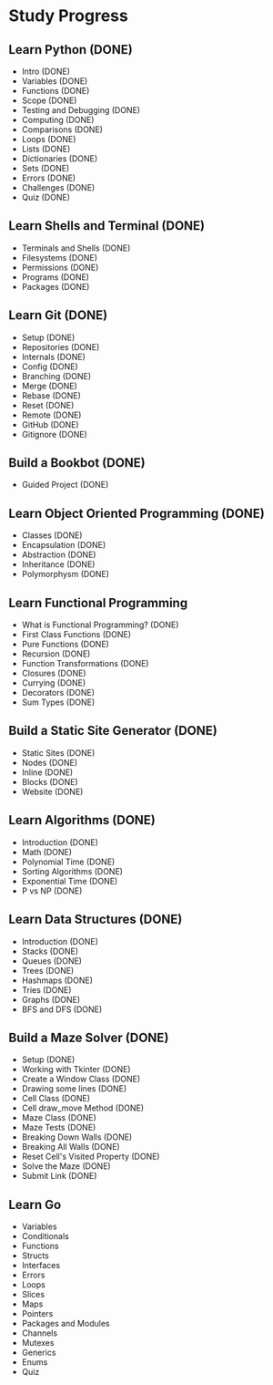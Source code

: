 # Study Progress

## Learn Python (DONE)

- Intro (DONE)
- Variables (DONE)
- Functions (DONE)
- Scope (DONE)
- Testing and Debugging (DONE)
- Computing (DONE)
- Comparisons (DONE)
- Loops (DONE)
- Lists (DONE)
- Dictionaries (DONE)
- Sets (DONE)
- Errors (DONE)
- Challenges (DONE)
- Quiz (DONE)

## Learn Shells and Terminal (DONE)

- Terminals and Shells (DONE)
- Filesystems (DONE)
- Permissions (DONE)
- Programs (DONE)
- Packages (DONE)

## Learn Git (DONE)

- Setup (DONE)
- Repositories (DONE)
- Internals (DONE)
- Config (DONE)
- Branching (DONE)
- Merge (DONE)
- Rebase (DONE)
- Reset (DONE)
- Remote (DONE)
- GitHub (DONE)
- Gitignore (DONE)

## Build a Bookbot (DONE)

- Guided Project (DONE)

## Learn Object Oriented Programming (DONE)

- Classes (DONE)
- Encapsulation (DONE)
- Abstraction (DONE)
- Inheritance (DONE)
- Polymorphysm (DONE)

## Learn Functional Programming

- What is Functional Programming? (DONE)
- First Class Functions (DONE)
- Pure Functions (DONE)
- Recursion (DONE)
- Function Transformations (DONE)
- Closures (DONE)
- Currying (DONE)
- Decorators (DONE)
- Sum Types (DONE)

## Build a Static Site Generator (DONE)

- Static Sites (DONE)
- Nodes (DONE)
- Inline (DONE)
- Blocks (DONE)
- Website (DONE)

## Learn Algorithms (DONE)

- Introduction (DONE)
- Math (DONE)
- Polynomial Time (DONE)
- Sorting Algorithms (DONE)
- Exponential Time (DONE)
- P vs NP (DONE)

## Learn Data Structures (DONE)

- Introduction (DONE)
- Stacks (DONE)
- Queues (DONE)
- Trees (DONE) 
- Hashmaps (DONE)
- Tries (DONE)
- Graphs (DONE)
- BFS and DFS (DONE)

## Build a Maze Solver (DONE)

- Setup (DONE)
- Working with Tkinter (DONE)
- Create a Window Class (DONE)
- Drawing some lines (DONE)
- Cell Class (DONE)
- Cell draw_move Method (DONE)
- Maze Class (DONE)
- Maze Tests (DONE)
- Breaking Down Walls (DONE)
- Breaking All Walls (DONE)
- Reset Cell's Visited Property (DONE)
- Solve the Maze (DONE)
- Submit Link (DONE)

## Learn Go

- Variables
- Conditionals
- Functions
- Structs
- Interfaces
- Errors
- Loops
- Slices
- Maps
- Pointers
- Packages and Modules
- Channels
- Mutexes
- Generics
- Enums
- Quiz
